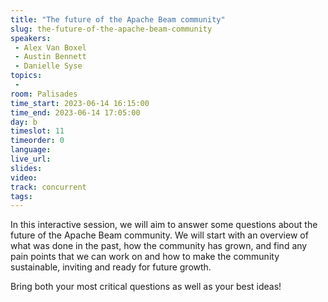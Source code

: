 ```yaml
---
title: "The future of the Apache Beam community"
slug: the-future-of-the-apache-beam-community
speakers:
 - Alex Van Boxel
 - Austin Bennett
 - Danielle Syse
topics:
 - 
room: Palisades
time_start: 2023-06-14 16:15:00
time_end: 2023-06-14 17:05:00
day: b
timeslot: 11
timeorder: 0
language: 
live_url: 
slides: 
video: 
track: concurrent
tags:
---
```


In this interactive session, we will aim to answer some questions about the future of the Apache Beam community. We will start with an overview of what was done in the past, how the community has grown, and find any pain points that we can work on and how to make the community sustainable, inviting and ready for future growth. 
 
 Bring both your most critical questions as well as your best ideas!